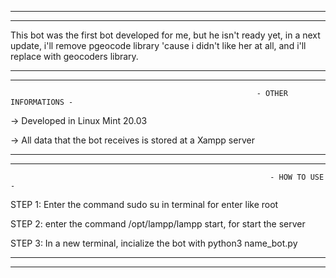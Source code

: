 -------------------------------------------------------------------
-------------------------------------------------------------------

This bot was the first bot developed for me, but he isn't ready yet, in a next update, i'll remove pgeocode library 'cause i didn't like her at all, and i'll replace with geocoders library.

----------------------------------------------------------------------
----------------------------------------------------------------------

                                                           - OTHER INFORMATIONS - 
                          

 -> Developed in Linux Mint 20.03
 
 -> All data that the bot receives is stored at a Xampp server
 
 
-----------------------------------------------------------------------
-----------------------------------------------------------------------



                                                              - HOW TO USE -
                            
STEP 1: Enter the command sudo su in terminal for enter like root

STEP 2: enter the command /opt/lampp/lampp start, for start the server

STEP 3: In a new terminal, incialize the bot with python3 name_bot.py

-----------------------------------------------------------------------
-----------------------------------------------------------------------
